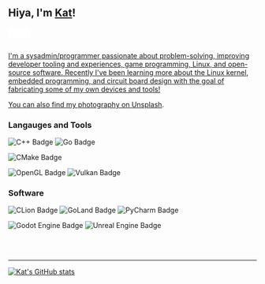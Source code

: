 ## Hiya, I'm <a href="https://northernpaws.io" target="_blank">Kat</a>!

<a href="https://northernpaws.io" target="_blank"><img align="left" alt="northernpaws.io" width="22px" src="https://github.com/Aakarsh-B/trying-repos/blob/master/www.svg" /></a>
<a href="https://www.linkedin.com/in/kat-m-5979a714b/" target="_blank"><img align="left" alt="Kat | LinkedIn" width="22px" src="https://github.com/Aakarsh-B/trying-repos/blob/master/linkedin.svg" />

<br />
<br />

I'm a sysadmin/programmer passionate about problem-solving, improving developer tooling and experiences, game programming, Linux, and open-source software. Recently I've been learning more about the Linux kernel, embedded programming, and circuit board design with the goal of fabricating some of my own devices and tools!

You can also find my photography on [Unsplash](https://unsplash.com/@northernpaws).

### Langauges and Tools

<!-- https://badges.pages.dev/ -->

![C++ Badge](https://img.shields.io/badge/C%2B%2B-00599C?logo=cplusplus&logoColor=fff&style=flat-square)
![Go Badge](https://img.shields.io/badge/Go-00ADD8?logo=go&logoColor=fff&style=flat-square)

![CMake Badge](https://img.shields.io/badge/CMake-064F8C?logo=cmake&logoColor=fff&style=flat-square)

![OpenGL Badge](https://img.shields.io/badge/OpenGL-5586A4?logo=opengl&logoColor=fff&style=flat-square)
![Vulkan Badge](https://img.shields.io/badge/Vulkan-A41E22?logo=vulkan&logoColor=fff&style=flat-square)

### Software

![CLion Badge](https://img.shields.io/badge/CLion-000?logo=clion&logoColor=fff&style=flat-square)
![GoLand Badge](https://img.shields.io/badge/GoLand-000?logo=goland&logoColor=fff&style=flat-square)
![PyCharm Badge](https://img.shields.io/badge/PyCharm-000?logo=pycharm&logoColor=fff&style=flat-square)

![Godot Engine Badge](https://img.shields.io/badge/Godot%20Engine-478CBF?logo=godotengine&logoColor=fff&style=flat-square)
![Unreal Engine Badge](https://img.shields.io/badge/Unreal%20Engine-0E1128?logo=unrealengine&logoColor=fff&style=flat-square)

<br />
<br />

---

[![Kat's GitHub stats](https://github-readme-stats.vercel.app/api?username=northernpaws&include_all_commits=true&count_private=true&show_icons=true&line_height=20&title_color=FFFFFF&icon_color=FFFFFF&text_color=FFFFFF&bg_color=0D1117)](https://github.com/anuraghazra/github-readme-stats)
